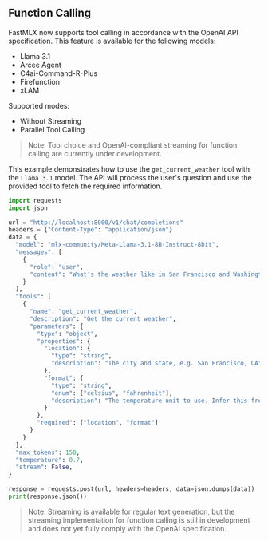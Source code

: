 ## Function Calling

FastMLX now supports tool calling in accordance with the OpenAI API specification. This feature is available for the following models:

- Llama 3.1
- Arcee Agent
- C4ai-Command-R-Plus
- Firefunction
- xLAM

Supported modes:

- Without Streaming
- Parallel Tool Calling

> Note: Tool choice and OpenAI-compliant streaming for function calling are currently under development.

This example demonstrates how to use the `get_current_weather` tool with the `Llama 3.1` model. The API will process the user's question and use the provided tool to fetch the required information.


```python
import requests
import json

url = "http://localhost:8000/v1/chat/completions"
headers = {"Content-Type": "application/json"}
data = {
  "model": "mlx-community/Meta-Llama-3.1-8B-Instruct-8bit",
  "messages": [
    {
      "role": "user",
      "content": "What's the weather like in San Francisco and Washington?"
    }
  ],
  "tools": [
    {
      "name": "get_current_weather",
      "description": "Get the current weather",
      "parameters": {
        "type": "object",
        "properties": {
          "location": {
            "type": "string",
            "description": "The city and state, e.g. San Francisco, CA"
          },
          "format": {
            "type": "string",
            "enum": ["celsius", "fahrenheit"],
            "description": "The temperature unit to use. Infer this from the user's location."
          }
        },
        "required": ["location", "format"]
      }
    }
  ],
  "max_tokens": 150,
  "temperature": 0.7,
  "stream": False,
}

response = requests.post(url, headers=headers, data=json.dumps(data))
print(response.json())
```

> Note: Streaming is available for regular text generation, but the streaming implementation for function calling is still in development and does not yet fully comply with the OpenAI specification.